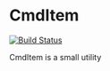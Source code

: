 # CmdItem
[![Build Status](https://travis-ci.org/geraud/cmd-item.svg?branch=master)](https://travis-ci.org/geraud/cmd-item)

CmdItem is a small utility
